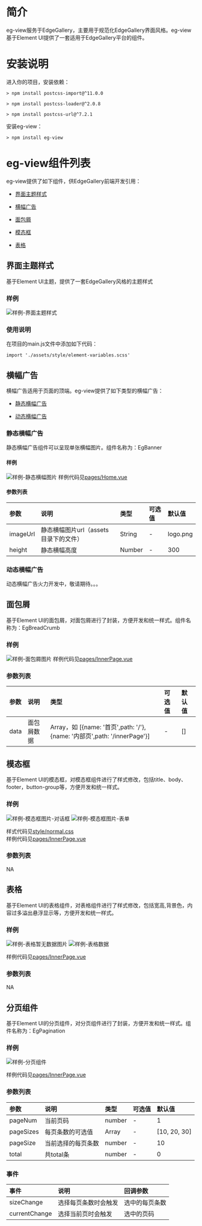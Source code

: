 # 简介

eg-view服务于EdgeGallery，主要用于规范化EdgeGallery界面风格。eg-view基于Element UI提供了一套适用于EdgeGallery平台的组件。

# 安装说明

进入你的项目，安装依赖：

`> npm install postcss-import@^11.0.0`

`> npm install postcss-loader@^2.0.8`

`> npm install postcss-url@^7.2.1`

安装eg-view：

`> npm install eg-view`

# eg-view组件列表

eg-view提供了如下组件，供EdgeGallery前端开发引用：

- [界面主题样式](#界面主题样式)

- [横幅广告](#横幅广告)

- [面包屑](#面包屑)

- [模态框](#模态框)

- [表格](#表格)


## 界面主题样式
基于Element UI主题，提供了一套EdgeGallery风格的主题样式

### 样例
![样例-界面主题样式](/src/assets/images/界面主题色.png)
### 使用说明
在项目的main.js文件中添加如下代码：

`import './assets/style/element-variables.scss'`

## 横幅广告
横幅广告适用于页面的顶端。eg-view提供了如下类型的横幅广告：

- [静态横幅广告](#静态横幅广告)

- [动态横幅广告](动态横幅广告)

### 静态横幅广告
静态横幅广告组件可以呈现单张横幅图片。组件名称为：EgBanner
#### 样例

![样例-静态横幅图片](/src/assets/images/静态横幅.png)
样例代码见[pages/Home.vue](/src/pages/Home.vue)
#### 参数列表
|参数|说明|类型|可选值|默认值|
|:-|:-|:-|:-|:-|
|imageUrl|静态横幅图片url（assets目录下的文件）|String| -|logo.png |
|height|静态横幅高度|Number| -| 300|
### 动态横幅广告
动态横幅广告火力开发中，敬请期待。。。
## 面包屑
基于Element UI的面包屑，对面包屑进行了封装，方便开发和统一样式。组件名称为：EgBreadCrumb

### 样例
![样例-面包屑图片](/src/assets/images/面包屑.png)
样例代码见[pages/InnerPage.vue](/src/pages/InnerPage.vue)
### 参数列表
|参数|说明|类型|可选值|默认值|
|:-|:-|:-|:-|:-|
|data|面包屑数据|Array，如 [{name: '首页',path: '/'}, {name: '内部页',path: '/innerPage'}]| -|[] |
## 模态框
基于Element UI的模态框，对模态框组件进行了样式修改，包括title、body、footer，button-group等，方便开发和统一样式。

### 样例
![样例-模态框图片-对话框](/src/assets/images/模态框1.png)
![样例-模态框图片-表单](/src/assets/images/模态框2.png)

样式代码见[style/normal.css](/src/assets/style/normal.css)  
样例代码见[pages/InnerPage.vue](/src/pages/InnerPage.vue)
### 参数列表
NA

## 表格
基于Element UI的表格组件，对表格组件进行了样式修改，包括宽高,背景色，内容过多溢出悬浮显示等，方便开发和统一样式。

### 样例
![样例-表格暂无数据图片](/src/assets/images/表格无数据.png)
![样例-表格数据](/src/assets/images/有数据表格.png)

样例代码见[pages/InnerPage.vue](/src/pages/InnerPage.vue)
### 参数列表
NA

## 分页组件
基于Element UI的分页组件，对分页组件进行了封装，方便开发和统一样式。组件名称为：EgPagination

### 样例
![样例-分页组件](/src/assets/images/分页组件.png)

样例代码见[pages/InnerPage.vue](/src/pages/InnerPage.vue)

### 参数列表
|参数|说明|类型|可选值|默认值|
|:-|:-|:-|:-|:-|
|pageNum|当前页码|number| -|1 |
|pageSizes|每页条数的可选值|Array| -| [10, 20, 30]|
|pageSize|当前选择的每页条数|number| -| 10|
|total|共total条|number| -| 0|

### 事件
|事件|说明|回调参数|
|:-|:-|:-|
|sizeChange|选择每页条数时会触发|选中的每页条数|
|currentChange|选择当前页时会触发|选中的页码|

